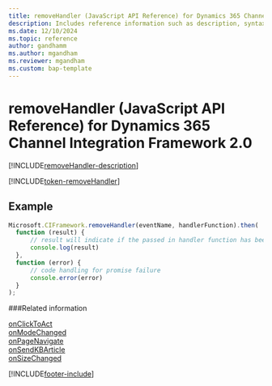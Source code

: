 ```yaml
---
title: removeHandler (JavaScript API Reference) for Dynamics 365 Channel Integration Framework 2.0 
description: Includes reference information such as description, syntax, and parameters for the removeHandler method in JavaScript API Reference for Dynamics 365 Channel Integration Framework 2.0.
ms.date: 12/10/2024
ms.topic: reference
author: gandhamm
ms.author: mgandham
ms.reviewer: mgandham
ms.custom: bap-template 
---
```


# removeHandler (JavaScript API Reference) for Dynamics 365 Channel Integration Framework 2.0

[!INCLUDE[removeHandler-description](../../../../v1/develop/reference/microsoft-ciframework/Includes/removeHandler-description.md)]

[!INCLUDE[token-removeHandler](../../../../shared/token-removeHandler.md)]

## Example

```Javascript
Microsoft.CIFramework.removeHandler(eventName, handlerFunction).then(
  function (result) {
      // result will indicate if the passed in handler function has been removed
      console.log(result)
  },
  function (error) {
      // code handling for promise failure
      console.error(error)
  }
);
```

###Related information

[onClickToAct](../events/onclicktoact.md)  
[onModeChanged](../events/onmodechanged.md)  
[onPageNavigate](../events/onpagenavigate.md)  
[onSendKBArticle](../events/onsendkbarticle.md)  
[onSizeChanged](../events/onsizechanged.md)  

[!INCLUDE[footer-include](../../../../../includes/footer-banner.md)]
